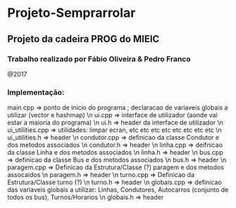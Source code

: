 # Projeto-Semprarrolar

## Projeto da cadeira PROG do MIEIC 


### Trabalho realizado por Fábio Oliveira & Pedro Franco

@2017


### Implementação:

main.cpp		=> ponto de inicio do programa ; declaracao de variaveis globais a utilizar (vector e hashmap)
\n
ui.cpp  		=> interface de utilizador (aonde vai estar a maioria do programa)
\n
ui.h    		=> header da interface de utilizador
\n
ui_utilities.cpp => utilidades: limpar ecran, etc etc etc etc etc etc etc etc
\n
ui_utilities.h   => header
\n
condutor.cpp 	=> definicao da classe Condutor e dos metodos associados
\n
condutor.h 		=> header
\n
linha.cpp 		=> deifnicao da classe Linha e dos metodos associados
\n
linha.h 		=> header
\n
bus.cpp			=> definicao da classe Bus e dos metodos associados
\n
bus.h 			=> header
\n
paragem.cpp 	=> Definicao da Estrutura/Classe (?) paragem e dos metodos assocaidos
\n
paragem.h		=> header
\n
turno.cpp 		=> Definicao da Estrutura/Classe turno (?)
\n
turno.h 		=> header
\n
globais.cpp		=> definicao das variaveis globais a utilizar: Linhas, Condutores, Autocarros (conjunto de todos os bus), Turnos/Horarios
\n
globais.h 		=> header


